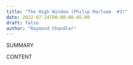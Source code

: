 ```yaml
---
title: "The High Window (Philip Marlowe  #3)"
date: 2022-07-24T00:00:00-05:00
draft: false
author: "Raymond Chandler"
---
```


SUMMARY

<!--more-->

CONTENT